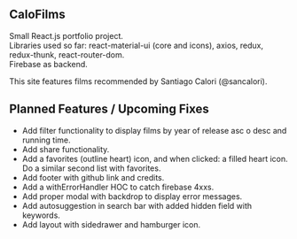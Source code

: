 ## CaloFilms

Small React.js portfolio project.    
Libraries used so far: react-material-ui (core and icons), axios, redux, redux-thunk, react-router-dom.  
Firebase as backend.

This site features films recommended by Santiago Calori (@sancalori).  

## Planned Features / Upcoming Fixes
* Add filter functionality to display films by year of release asc o desc and running time.
* Add share functionality.
* Add a favorites (outline heart) icon, and when clicked: a filled heart icon. Do a similar second list with favorites.
* Add footer with github link and credits.
* Add a withErrorHandler HOC to catch firebase 4xxs.
* Add proper modal with backdrop to display error messages.
* Add autosuggestion in search bar with added hidden field with keywords.
* Add layout with sidedrawer and hamburger icon.
